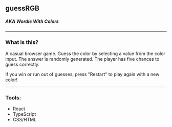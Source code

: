 ## guessRGB

##### *AKA Wordle With Colors*

---

### What is this?

A casual browser game. Guess the color by selecting a value from the color input. The answer is randomly generated. The player has five chances to guess correctly. 

If you win or run out of guesses, press "Restart" to play again with a new color!

---

### Tools:

- React
- TypeScript
- CSS/HTML